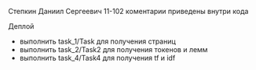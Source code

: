 Степкин Даниил Сергеевич 11-102
коментарии приведены внутри кода

Деплой
- выполнить task_1/Task для получения страниц
- выполнить task_2/Task2 для получения токенов и лемм
- выполнить task_4/Task4 для получения tf и idf 